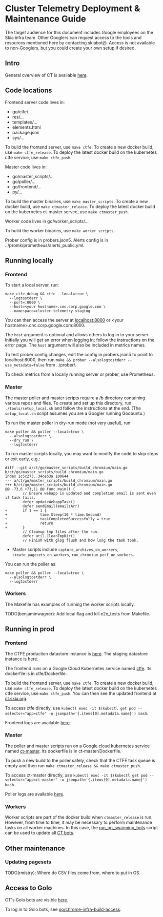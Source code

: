 # Cluster Telemetry Deployment & Maintenance Guide

The target audience for this document includes Google employees on the Skia
infra team. Other Googlers can request access to the tools and resources
mentioned here by contacting skiabot@. Access is not available to non-Googlers,
but you could create your own setup if desired.

## Intro

General overview of CT is available [here](https://skia.org/dev/testing/ct).

## Code locations

Frontend server code lives in:

- go/ctfe/...
- res/...
- templates/...
- elements.html
- package.json
- sys/...

To build the frontend server, use `make ctfe`. To create a new docker build,
use `make ctfe_release`.
To deploy the latest docker build on the kubernetes ctfe service, use
`make ctfe_push`.

Master code lives in:

- go/master_scripts/...
- go/poller/...
- go/frontend/...
- py/...

To build the master binaries, use `make master_scripts`. To create a new docker
build, use `make ctmaster_release`.
To deploy the latest docker build on the kubernetes ct-master servce, use
`make ctmaster_push`.

Worker code lives in go/worker_scripts/...

To build the worker binaries, use `make worker_scripts`.

Prober config is in probers.json5. Alerts config is in
../promk/prometheus/alerts_public.yml.

## Running locally

### Frontend

To start a local server, run:

```
make ctfe_debug && ctfe --local=true \
  --logtostderr \
  --port=:8000 \
  --host=<your hostname>.cnc.corp.google.com \
  --namespace=cluster-telemetry-staging
```

You can then access the server at [localhost:8000](http://localhost:8000/) or
<your hostname\>.cnc.corp.google.com:8000.

The `host` argument is optional and allows others to log in to your
server. Initially you will get an error when logging in; follow the instructions
on the error page. The `host` argument will also be included in metrics names.

To test prober config changes, edit the config in probers.json5 to
point to localhost:8000, then run `make && prober --alsologtostderr
--use_metadata=false` from ../prober/.

To check metrics from a locally running server or prober, use Prometheus.

### Master

The master poller and master scripts require a /b directory containing various
repos and files. To create and set up this directory, run
`./tools/setup_local.sh` and follow the instructions at the end. (The
`setup_local.sh` script assumes you are a Googler running Goobuntu.)

To run the master poller in dry-run mode (not very useful), run

```
make poller && poller --local=true \
  --alsologtostderr \
  --dry_run \
  --logtostderr
```

To run master scripts locally, you may want to modify the code to skip steps or
exit early, e.g.:
```
diff --git a/ct/go/master_scripts/build_chromium/main.go b/ct/go/master_scripts/build_chromium/main.go
index 1c5c273..34ceb3a 100644
--- a/ct/go/master_scripts/build_chromium/main.go
+++ b/ct/go/master_scripts/build_chromium/main.go
@@ -73,6 +73,11 @@ func main() {
        // Ensure webapp is updated and completion email is sent even if task fails.
        defer updateWebappTask()
        defer sendEmail(emailsArr)
+       if 1 == 1 {
+               time.Sleep(10 * time.Second)
+               taskCompletedSuccessfully = true
+               return
+       }
        // Cleanup tmp files after the run.
        defer util.CleanTmpDir()
        // Finish with glog flush and how long the task took.
```
- Master scripts include `capture_archives_on_workers`,
  `create_pagesets_on_workers`,
  `run_chromium_perf_on_workers`.

You can run the poller as:

```
make poller && poller --local=true \
  --alsologtostderr \
  --logtostderr
```

### Workers

The Makefile has examples of running the worker scripts locally.

TODO(benjaminwagner): Add local flag and kill e2e_tests from Makefile.

## Running in prod

### Frontend

The CTFE production datastore instance is
[here](https://console.cloud.google.com/datastore/entities;kind=ChromiumPerfTasks;ns=cluster-telemetry/query/kind?project=skia-public).
The staging datastore instance is
[here](https://console.cloud.google.com/datastore/entities;kind=ChromiumPerfTasks;ns=cluster-telemetry-staging/query/kind?project=skia-public).

The frontend runs on a Google Cloud Kubernetes service named
[ctfe](https://console.cloud.google.com/kubernetes/service/us-central1-a/skia-public/default/ctfe?project=skia-public&organizationId=433637338589).
Its dockerfile is in ctfe/Dockerfile.

To build the frontend server, use `make ctfe`. To create a new docker build,
use `make ctfe_release`.
To deploy the latest docker build on the kubernetes ctfe service, use
`make ctfe_push`. You can then see the updated frontend at
[ct.skia.org](https://ct.skia.org/).

To access ctfe directly, use `kubectl exec -it $(kubectl get pod
--selector="app=ctfe" -o jsonpath='{.items[0].metadata.name}') bash`.

Frontend logs are available [here](https://console.cloud.google.com/logs/viewer?project=skia-public&advancedFilter=logName%3D%22projects%2Fskia-public%2Flogs%2Fctfe%22).

### Master

The poller and master scripts run on a Google cloud kubernetes service named
[ct-master](https://console.cloud.google.com/kubernetes/service/us-central1-a/skia-public/default/ct-master?project=skia-public&organizationId=433637338589).
Its dockerfile is in ct-master/Dockerfile.

To push a new build to the poller safely, check that the CTFE task queue is
empty and then run `make ctmaster_release && make ctmaster_push`.

To access ct-master directly, use `kubectl exec -it $(kubectl get pod
--selector="app=ct-master" -o jsonpath='{.items[0].metadata.name}') bash`.

Poller logs are available [here](https://console.cloud.google.com/logs/viewer?project=skia-public&advancedFilter=logName%3D%22projects%2Fskia-public%2Flogs%2Fct-master%22).

### Workers

Worker scripts are part of the docker build when `ctmaster_release` is run.
However, from time to time, it may be necessary to perform maintenance
tasks on all worker machines. In this case, the
[run_on_swarming_bots](https://skia.googlesource.com/buildbot/+show/master/scripts/run_on_swarming_bots/)
script can be used to update all
[CT bots](https://chrome-swarming.appspot.com/botlist?c=id&c=os&c=task&c=status&f=pool%3ACT&l=1000&s=id%3Aasc).

## Other maintenance

### Updating pagesets

TODO(rmistry): Where do CSV files come from, where to put in GS.

## Access to Golo

CT's Golo bots are visible [here](https://chrome-swarming.appspot.com/botlist?c=id&c=task&c=os&c=status&d=asc&f=pool%3ACT&k=zone&s=id).

To log in to Golo bots, see [go/chrome-infra-build-access](http://go/chrome-infra-build-access).
